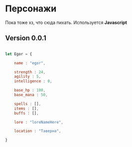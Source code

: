# Персонажи

Пока тоже хз, что сюда пихать.
Используется **Javascript**

## Version 0.0.1

```Javascript

let Egor = {

    name : "egor",

    strength : 24,
    agility : 5,
    intelligence : 0,

    base_hp : 100,
    base_mana : 50,

    spells : [],
    items : [],
    buffs : [],

    lore : "loreNameHere",

    location : "Таверна",

}

```
